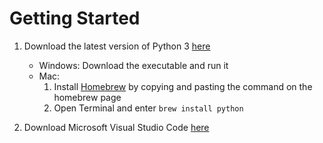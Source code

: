 # Getting Started

1. Download the latest version of Python 3 [here](https://www.python.org/downloads/)
    - Windows: Download the executable and run it
    - Mac:
        1. Install [Homebrew](https://brew.sh/) by copying and pasting the command on the homebrew page
        2. Open Terminal and enter `brew install python`

2. Download Microsoft Visual Studio Code [here](https://code.visualstudio.com/)